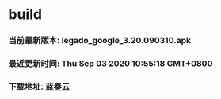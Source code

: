 # build

### 当前最新版本: legado_google_3.20.090310.apk
### 最近更新时间: Thu Sep 03 2020 10:55:18 GMT+0800
### 下载地址: [蓝奏云](https://wwa.lanzous.com/b0d8bblej)
